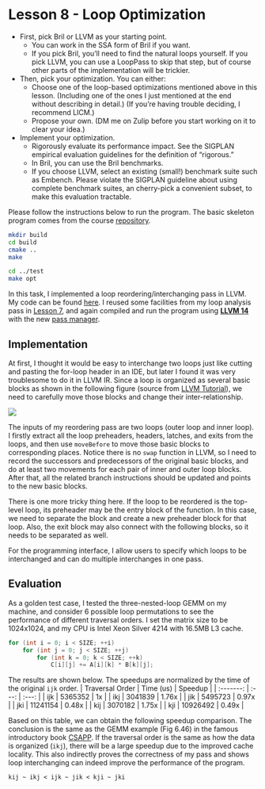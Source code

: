 # Lesson 8 - Loop Optimization

* First, pick Bril or LLVM as your starting point.
    * You can work in the SSA form of Bril if you want.
    * If you pick Bril, you’ll need to find the natural loops yourself. If you pick LLVM, you can use a LoopPass to skip that step, but of course other parts of the implementation will be trickier.
* Then, pick your optimization. You can either:
    * Choose one of the loop-based optimizations mentioned above in this lesson. (Including one of the ones I just mentioned at the end without describing in detail.) (If you’re having trouble deciding, I recommend LICM.)
    * Propose your own. (DM me on Zulip before you start working on it to clear your idea.)
* Implement your optimization.
    * Rigorously evaluate its performance impact. See the SIGPLAN empirical evaluation guidelines for the definition of “rigorous.”
    * In Bril, you can use the Bril benchmarks.
    * If you choose LLVM, select an existing (small!) benchmark suite such as Embench. Please violate the SIGPLAN guideline about using complete benchmark suites, an cherry-pick a convenient subset, to make this evaluation tractable.

Please follow the instructions below to run the program. The basic skeleton program comes from the course [repository](https://github.com/sampsyo/llvm-pass-skeleton).
```bash
mkdir build
cd build
cmake ..
make

cd ../test
make opt
```

In this task, I implemented a loop reordering/interchanging pass in LLVM. My code can be found [here](https://github.com/chhzh123/bril-dev/blob/master/Lesson8/skeleton/LoopAnalysis.cpp). I reused some facilities from my loop analysis pass in [Lesson 7](https://github.com/chhzh123/bril-dev/blob/master/Lesson7), and again compiled and run the program using [**LLVM 14**](https://github.com/llvm/llvm-project/releases/tag/llvmorg-14.0.0-rc1) with the new [pass manager](https://blog.llvm.org/posts/2021-03-26-the-new-pass-manager/).


<!-- https://llvm.org/doxygen/LoopInterchange_8cpp_source.html -->

## Implementation
At first, I thought it would be easy to interchange two loops just like cutting and pasting the for-loop header in an IDE, but later I found it was very troublesome to do it in LLVM IR. Since a loop is organized as several basic blocks as shown in the following figure (source from [LLVM Tutorial](https://llvm.org/docs/LoopTerminology.html#id7)), we need to carefully move those blocks and change their inter-relationship.

![](https://llvm.org/docs/_images/loop-terminology.svg)

The inputs of my reordering pass are two loops (outer loop and inner loop). I firstly extract all the loop preheaders, headers, latches, and exits from the loops, and then use `moveBefore` to move those basic blocks to corresponding places. Notice there is no `swap` function in LLVM, so I need to record the successors and predecessors of the original basic blocks, and do at least two movements for each pair of inner and outer loop blocks. After that, all the related branch instructions should be updated and points to the new basic blocks.

There is one more tricky thing here. If the loop to be reordered is the top-level loop, its preheader may be the entry block of the function. In this case, we need to separate the block and create a new preheader block for that loop. Also, the exit block may also connect with the following blocks, so it needs to be separated as well.

For the programming interface, I allow users to specify which loops to be interchanged and can do multiple interchanges in one pass.

## Evaluation
As a golden test case, I tested the three-nested-loop GEMM on my machine, and consider 6 possible loop permutations to see the performance of different traversal orders. I set the matrix size to be 1024x1024, and my CPU is Intel Xeon Silver 4214 with 16.5MB L3 cache.
```cpp
for (int i = 0; i < SIZE; ++i)
    for (int j = 0; j < SIZE; ++j)
        for (int k = 0; k < SIZE; ++k)
            C[i][j] += A[i][k] * B[k][j];
```

The results are shown below. The speedups are normalized by the time of the original `ijk` order.
| Traversal Order | Time (us) | Speedup |
| :-------: | :---: | :---: |
| ijk | 5365352 | 1x |
| ikj | 3041839 | 1.76x |
| jik | 5495723 | 0.97x |
| jki | 11241154 | 0.48x |
| kij | 3070182 | 1.75x | 
| kji | 10926492 | 0.49x |

Based on this table, we can obtain the following speedup comparison. The conclusion is the same as the GEMM example (Fig 6.46) in the famous introductory book [CSAPP](https://csapp.cs.cmu.edu/). If the traversal order is the same as how the data is organized (`ikj`), there will be a large speedup due to the improved cache locality. This also indirectly proves the correctness of my pass and shows loop interchanging can indeed improve the performance of the program.
```
kij ~ ikj < ijk ~ jik < kji ~ jki
```